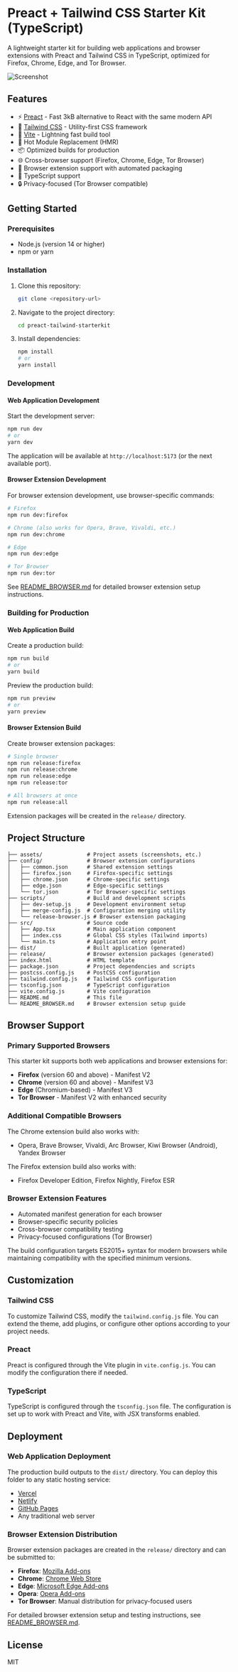# Preact + Tailwind CSS Starter Kit (TypeScript)

A lightweight starter kit for building web applications and browser extensions with Preact and Tailwind CSS in TypeScript, optimized for Firefox, Chrome, Edge, and Tor Browser.

![Screenshot](assets/screenshot.png)

## Features

- ⚡️ [Preact](https://preactjs.com/) - Fast 3kB alternative to React with the same modern API
- 🎨 [Tailwind CSS](https://tailwindcss.com/) - Utility-first CSS framework
- 🚀 [Vite](https://vitejs.dev/) - Lightning fast build tool
- 🔄 Hot Module Replacement (HMR)
- 📦 Optimized builds for production
- 🌐 Cross-browser support (Firefox, Chrome, Edge, Tor Browser)
- 🔌 Browser extension support with automated packaging
- 📘 TypeScript support
- 🔒 Privacy-focused (Tor Browser compatible)

## Getting Started

### Prerequisites

- Node.js (version 14 or higher)
- npm or yarn

### Installation

1. Clone this repository:

   ```bash
   git clone <repository-url>
   ```

2. Navigate to the project directory:

   ```bash
   cd preact-tailwind-starterkit
   ```

3. Install dependencies:

   ```bash
   npm install
   # or
   yarn install
   ```

### Development

#### Web Application Development

Start the development server:

```bash
npm run dev
# or
yarn dev
```

The application will be available at `http://localhost:5173` (or the next available port).

#### Browser Extension Development

For browser extension development, use browser-specific commands:

```bash
# Firefox
npm run dev:firefox

# Chrome (also works for Opera, Brave, Vivaldi, etc.)
npm run dev:chrome

# Edge
npm run dev:edge

# Tor Browser
npm run dev:tor
```

See [README_BROWSER.md](README_BROWSER.md) for detailed browser extension setup instructions.

### Building for Production

#### Web Application Build

Create a production build:

```bash
npm run build
# or
yarn build
```

Preview the production build:

```bash
npm run preview
# or
yarn preview
```

#### Browser Extension Build

Create browser extension packages:

```bash
# Single browser
npm run release:firefox
npm run release:chrome
npm run release:edge
npm run release:tor

# All browsers at once
npm run release:all
```

Extension packages will be created in the `release/` directory.

## Project Structure

```text
├── assets/              # Project assets (screenshots, etc.)
├── config/              # Browser extension configurations
│   ├── common.json      # Shared extension settings
│   ├── firefox.json     # Firefox-specific settings
│   ├── chrome.json      # Chrome-specific settings
│   ├── edge.json        # Edge-specific settings
│   └── tor.json         # Tor Browser-specific settings
├── scripts/             # Build and development scripts
│   ├── dev-setup.js     # Development environment setup
│   ├── merge-config.js  # Configuration merging utility
│   └── release-browser.js # Browser extension packaging
├── src/                 # Source code
│   ├── App.tsx          # Main application component
│   ├── index.css        # Global CSS styles (Tailwind imports)
│   └── main.ts          # Application entry point
├── dist/                # Built application (generated)
├── release/             # Browser extension packages (generated)
├── index.html           # HTML template
├── package.json         # Project dependencies and scripts
├── postcss.config.js    # PostCSS configuration
├── tailwind.config.js   # Tailwind CSS configuration
├── tsconfig.json        # TypeScript configuration
├── vite.config.js       # Vite configuration
├── README.md            # This file
└── README_BROWSER.md    # Browser extension setup guide
```

## Browser Support

### Primary Supported Browsers

This starter kit supports both web applications and browser extensions for:

- **Firefox** (version 60 and above) - Manifest V2
- **Chrome** (version 60 and above) - Manifest V3
- **Edge** (Chromium-based) - Manifest V3
- **Tor Browser** - Manifest V2 with enhanced security

### Additional Compatible Browsers

The Chrome extension build also works with:

- Opera, Brave Browser, Vivaldi, Arc Browser, Kiwi Browser (Android), Yandex Browser

The Firefox extension build also works with:

- Firefox Developer Edition, Firefox Nightly, Firefox ESR

### Browser Extension Features

- Automated manifest generation for each browser
- Browser-specific security policies
- Cross-browser compatibility testing
- Privacy-focused configurations (Tor Browser)

The build configuration targets ES2015+ syntax for modern browsers while maintaining compatibility with the specified minimum versions.

## Customization

### Tailwind CSS

To customize Tailwind CSS, modify the `tailwind.config.js` file. You can extend the theme, add plugins, or configure other options according to your project needs.

### Preact

Preact is configured through the Vite plugin in `vite.config.js`. You can modify the configuration there if needed.

### TypeScript

TypeScript is configured through the `tsconfig.json` file. The configuration is set up to work with Preact and Vite, with JSX transforms enabled.

## Deployment

### Web Application Deployment

The production build outputs to the `dist/` directory. You can deploy this folder to any static hosting service:

- [Vercel](https://vercel.com/)
- [Netlify](https://www.netlify.com/)
- [GitHub Pages](https://pages.github.com/)
- Any traditional web server

### Browser Extension Distribution

Browser extension packages are created in the `release/` directory and can be submitted to:

- **Firefox**: [Mozilla Add-ons](https://addons.mozilla.org/developers/)
- **Chrome**: [Chrome Web Store](https://chrome.google.com/webstore/devconsole/)
- **Edge**: [Microsoft Edge Add-ons](https://partner.microsoft.com/dashboard/microsoftedge/)
- **Opera**: [Opera Add-ons](https://addons.opera.com/developer/)
- **Tor Browser**: Manual distribution for privacy-focused users

For detailed browser extension setup and testing instructions, see [README_BROWSER.md](README_BROWSER.md).

## License

MIT
